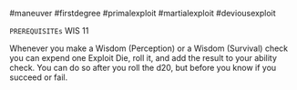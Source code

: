 #maneuver #firstdegree #primalexploit #martialexploit #deviousexploit 

`PREREQUISITEs`
WIS 11

Whenever you make a Wisdom (Perception) or a Wisdom (Survival) check you can expend one Exploit Die, roll it, and add the result to your ability check. You can do so after you roll the d20, but before you know if you succeed or fail.